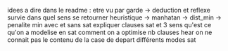 idees a dire dans le readme :
etre vu par garde -> deduction et reflexe survie
dans quel sens se retourner
heuristique -> manhatan -> dist_min -> penalite min
avec et sans sat
expliquer clauses sat et 3 sens
qu'est ce qu'on a modelise en sat
comment on a optimise nb clauses hear
on ne connait pas le contenu de la case de depart
différents modes sat
